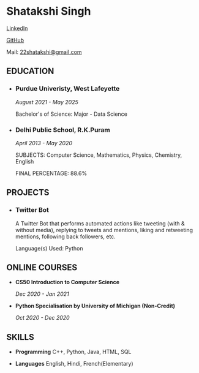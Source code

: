 # Shatakshi Singh

[LinkedIn](https://www.linkedin.com/in/22shatakshi)

[GitHub](https://github.com/22shatakshi)

Mail: 22shatakshi@gmail.com   

## EDUCATION

- ### Purdue Univeristy, West Lafeyette
   _August 2021 - May 2025_
   
   Bachelor's of Science: Major - Data Science
   
- ### Delhi Public School, R.K.Puram 
   _April 2013 - May 2020_

   SUBJECTS: Computer Science, Mathematics, Physics, Chemistry, English

   FINAL PERCENTAGE: 88.6%
   
## PROJECTS
- ### Twitter Bot
   A Twitter Bot that performs automated actions like tweeting (with & without media), replying to tweets and mentions, liking and retweeting mentions, following back followers, etc.
   
   Language(s) Used: Python
     
## ONLINE COURSES

- **CS50 Introduction to Computer Science**

   _Dec 2020 - Jan 2021_

- **Python Specialisation by University of Michigan (Non-Credit)**

   _Oct 2020 - Dec 2020_

## SKILLS

- **Programming**
C++, Python, Java, HTML, SQL

- **Languages**
English, Hindi, French(Elementary)
